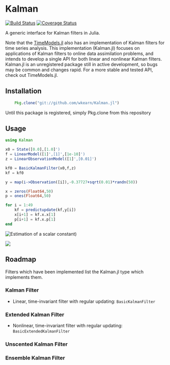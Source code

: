 # Kalman

[![Build Status](https://travis-ci.org/wkearn/Kalman.jl.svg?branch=master)](https://travis-ci.org/wkearn/Kalman.jl)
[![Coverage Status](https://coveralls.io/repos/wkearn/Kalman.jl/badge.png?branch=master)](https://coveralls.io/r/wkearn/Kalman.jl?branch=master)

A generic interface for Kalman filters in Julia.

Note that the [TimeModels.jl](https://github.com/JuliaStats/TimeModels.jl) also has an implementation of Kalman filters for time series analysis. This implementation (Kalman.jl) focuses on applications of Kalman filters to online data assimilation problems, and intends to develop a single API for both linear and nonlinear Kalman filters. Kalman.jl is an unregistered package still in active development, so bugs may be common and changes rapid. For a more stable and tested API, check out TimeModels.jl.

## Installation

```julia
	Pkg.clone("git://github.com/wkearn/Kalman.jl")
```

Until this package is registered, simply Pkg.clone from this repository

## Usage

```julia
using Kalman

x0 = State([0.0],[1.0]')
f = LinearModel([1]',[1]',[1e-10]')
z = LinearObservationModel([1]',[0.01]')

kf0 = BasicKalmanFilter(x0,f,z)
kf = kf0

y = map(i->Observation([i]),-0.37727+sqrt(0.01)*randn(50))

x = zeros(Float64,50)
p = ones(Float64,50)

for i = 1:49
	kf = predictupdate(kf,y[i])
	x[i+1] = kf.x.x[1]
	p[i+1] = kf.x.p[1]
end
```

![Estimation of a scalar constant](https://github.com/wkearn/Kalman.jl/blob/master/examples/scalarconstant.png))

![](https://github.com/wkearn/Kalman.jl/blob/master/examples/constantvariance.png)

## Roadmap

Filters which have been implemented list the Kalman.jl type which implements them.

### Kalman Filter
- Linear, time-invariant filter with regular updating: `BasicKalmanFilter`

### Extended Kalman Filter
- Nonlinear, time-invariant filter with regular updating: `BasicExtendedKalmanFilter`

### Unscented Kalman Filter

### Ensemble Kalman Filter
